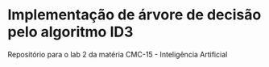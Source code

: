 # Implementação de árvore de decisão pelo algoritmo ID3

Repositório para o lab 2 da matéria CMC-15 - Inteligência Artificial